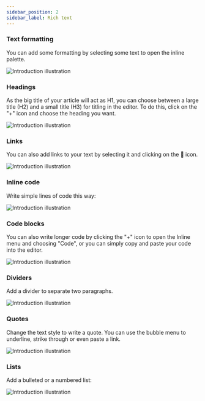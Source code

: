 ```yaml
---
sidebar_position: 2
sidebar_label: Rich text
---
```


### Text formatting

You can add some formatting by selecting some text to open the inline palette.

![Introduction illustration](/img/illustrations/bubble_menu_1.gif)

### Headings

As the big title of your article will act as H1, you can choose between a large title (H2) and a small title (H3) for titling in the editor. To do this, click on the "+" icon and choose the heading you want.

![Introduction illustration](/img/illustrations/heading.gif)

### Links

You can also add links to your text by selecting it and clicking on the 🔗 icon.

![Introduction illustration](/img/illustrations/link_1.gif)

### Inline code

Write simple lines of code this way:

![Introduction illustration](/img/illustrations/inline_code.gif)

### Code blocks

You can also write longer code by clicking the "+" icon to open the Inline menu and choosing "Code", or you can simply copy and paste your code into the editor.

![Introduction illustration](/img/illustrations/code.gif)

### Dividers

Add a divider to separate two paragraphs.

![Introduction illustration](/img/illustrations/divider.gif)

### Quotes

Change the text style to write a quote. You can use the bubble menu to underline, strike through or even paste a link.

![Introduction illustration](/img/illustrations/quote.gif)

### Lists

Add a bulleted or a numbered list:

![Introduction illustration](/img/illustrations/lists.gif)
